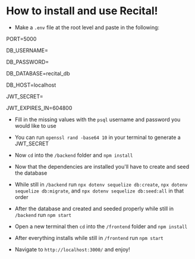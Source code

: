# How to install and use Recital!
 
- Make a `.env` file at the root level and paste in the following:
 
PORT=5000

DB_USERNAME= 

DB_PASSWORD= 

DB_DATABASE=recital_db

DB_HOST=localhost

JWT_SECRET= 

JWT_EXPIRES_IN=604800

- Fill in the missing values with the `psql` username and password you would like to use

- You can run `openssl rand -base64 10` in your terminal to generate a JWT_SECRET

 - Now `cd` into the `/backend` folder and `npm install`

 - Now that the dependencies are installed you'll have to create and seed the database
 
 - While still in `/backend` run `npx dotenv sequelize db:create`, `npx dotenv sequelize db:migrate`, and `npx dotenv sequelize db:seed:all` in that order

 - After the database and created and seeded properly while still in `/backend` run `npm start`
 
 - Open a new terminal then `cd` into the `/frontend` folder and `npm install`
 
 - After everything installs while still in `/frontend` run `npm start`
 
 - Navigate to `http://localhost:3000/` and enjoy!
